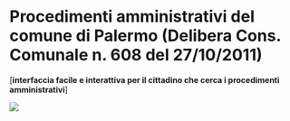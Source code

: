 # Procedimenti amministrativi del comune di Palermo (Delibera Cons. Comunale n. 608 del 27/10/2011)

[**interfaccia facile e interattiva per il cittadino che cerca i procedimenti amministrativi**]

![](https://raw.githubusercontent.com/cirospat/........./gh-pages/img/interfaccia-servizi-comunali.png)
